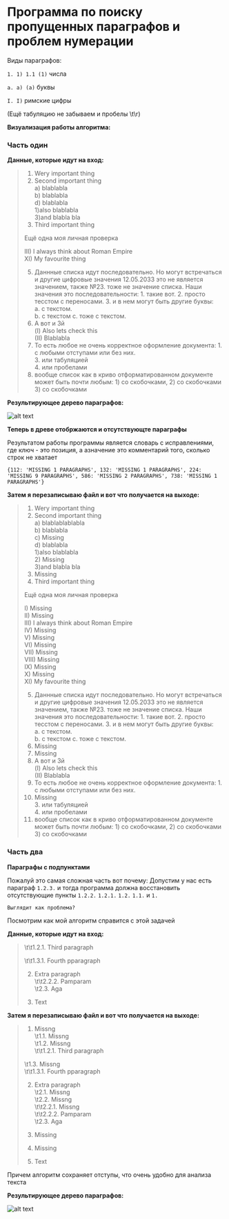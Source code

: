 # **Программа по поиску пропущенных параграфов и проблем нумерации**

Виды параграфов:

```1. 1) 1.1 (1)``` числа

```a. a) (a)``` буквы

```I. I)``` римские цифры

(Ещё табуляцию не забываем и пробелы \t\r)

**Визуализация работы алгоритма:**

### Часть один

**Данные, которые идут на вход:**

> 1. Wery important thing  
> 2. Second important thing  
> 	a) blablabla  
> 	b) blablabla  
> 	d) blablabla  
> 		1)also blablabla  
> 		3)and blabla bla  
> 4. Third important thing  
>   
> Ещё одна моя личная проверка  
>   
> III) I always think about Roman Empire  
> XI) My favourite thing  
>   
> 5. Даннные списка идут последовательно. Но могут встречаться и другие цифровые значения 12.05.2033 это не является значением, также №23. тоже не значение списка.  Наши значения  это последовательности: 1. такие вот. 2. просто   
> тесстом с переносами. 3. и в нем могут быть другие буквы:   
> 	a. c текстом.   
> 	b. с текстом  c. тоже с текстом.   
> 3. А вот и 3й  
> 	(I) Also lets check this  
> 	(II) Blablabla  
> 4. То есть любое не очень корректное оформление документа: 1. с любыми отступами или без них.   
> 		3. или табуляцией  
>              4. или пробелами  
> 5. вообще список как в криво отформатированном документе может быть почти любым: 1) со скобочками, 2) со скобочками 3) со скобочками  

**Результирующее дерево параграфов:**

![alt text](https://github.com/rodion02/Paragraph_numerization/blob/main/demo.png?raw=true)

**Теперь в древе отобржаются и отсутствующте параграфы**

Результатом работы программы является словарь с исправлениями, где ключ - это позиция, а азначение это комментарий того, сколько строк не хватает

```{112: 'MISSING 1 PARAGRAPHS', 132: 'MISSING 1 PARAGRAPHS', 224: 'MISSING 9 PARAGRAPHS', 586: 'MISSING 2 PARAGRAPHS', 738: 'MISSING 1 PARAGRAPHS'}```

**Затем я перезаписываю файл и вот что получается на выходе:**

> 1. Wery important thing  
> 2. Second important thing  
> 	a) blablablablabla  
> 	b) blablabla  
> 	c) Missing  
> 	d) blablabla  
> 		1)also blablabla  
> 		2) Missing  
> 		3)and blabla bla  
> 3. Missing  
> 4. Third important thing  
>   
> Ещё одна моя личная проверка  
>   
> I) Missing  
> II) Missing  
> III) I always think about Roman Empire  
> IV) Missing  
> V) Missing  
> VI) Missing  
> VII) Missing  
> VIII) Missing  
> IX) Missing  
> X) Missing  
> XI) My favourite thing  
>   
> 5. Даннные списка идут последовательно. Но могут встречаться и другие цифровые значения 12.05.2033 это не является значением, также №23. тоже не значение списка.  Наши значения  это последовательности: 1. такие вот. 2. просто   
> тесстом с переносами. 3. и в нем могут быть другие буквы:   
> 	a. c текстом.   
> 	b. с текстом  c. тоже с текстом.   
> 1. Missing  
> 2. Missing  
> 3. А вот и 3й  
> 	(I) Also lets check this  
> 	(II) Blablabla  
> 4. То есть любое не очень корректное оформление документа: 1. с любыми отступами или без них.   
> 	2. Missing  
> 			3. или табуляцией  
>              4. или пробелами  
> 5. вообще список как в криво отформатированном документе может быть почти любым: 1) со скобочками, 2) со скобочками 3) со скобочками    

### Часть два

**Параграфы с подпунктами**

Пожалуй это самая сложная часть вот почему:
	Допустим у нас есть параграф ```1.2.3.``` и тогда программа должна восстановить отсутствующие пункты ```1.2.2.``` ```1.2.1.``` ```1.2.``` ```1.1.``` и ```1.```
	
	Выглядит как проблема?

Посмотрим как мой алгоритм справится с этой задачей

**Данные, которые идут на вход:**

> \t\t1.2.1. Third paragraph  
>   
> \t\t1.3.1. Fourth pparagraph  
> 
> 2. Extra paragraph  
> \t\t2.2.2. Pamparam  
> \t2.3. Aga  
>   
> 5. Text  

**Затем я перезаписываю файл и вот что получается на выходе:**

> 1. Missng  
> \t1.1. Missng  
> \t1.2. Missng  
> \t\t1.2.1. Third paragraph  
>   
> \t1.3. Missng  
> \t\t1.3.1. Fourth pparagraph  
>   
> 2. Extra paragraph  
> \t2.1. Missng  
> \t2.2. Missng  
> \t\t2.2.1. Missng  
> \t\t2.2.2. Pamparam  
> \t2.3. Aga  
>   
> 3. Missing  
> 4. Missing  
> 5. Text  

Причем алгоритм сохраняет отступы, что очень удобно для анализа текста

**Результирующее дерево параграфов:**

![alt text](https://github.com/rodion02/Paragraph_numerization/blob/main/demo2.jpg?raw=true)